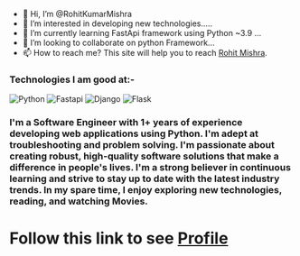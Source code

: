 - 👋 Hi, I’m @RohitKumarMishra
- 👀 I’m interested in developing new technologies.....
- 🌱 I’m currently learning FastApi framework using Python ~3.9 ...
- 💞️ I’m looking to collaborate on python Framework...
- 📫 How to reach me? 
This site will help you to reach  [Rohit Mishra](https://sites.google.com/view/rohitkumarmishra/home).

### Technologies I am good at:-
![Python](../rohitmishr/images/python.jpeg) ![Fastapi](../rohitmishr/images/fastapi.png) ![Django](../rohitmishr/images/django.png)  ![Flask](../rohitmishr/images/flask.png)
<!---
rohitmishr/rohitmishr is a ✨ special ✨ repository because its `README.md` (this file) appears on your GitHub profile.
You can click the Preview link to take a look at your changes.
--->


### I'm a Software Engineer with 1+ years of experience developing web applications using Python. I'm adept at troubleshooting and problem solving. I'm passionate about creating robust, high-quality software solutions that make a difference in people's lives. I'm a strong believer in continuous learning and strive to stay up to date with the latest industry trends. In my spare time, I enjoy exploring new technologies, reading, and watching Movies.



#

# Follow this link to see [Profile](https://rohitmishr.github.io/rohitmishr/) 
